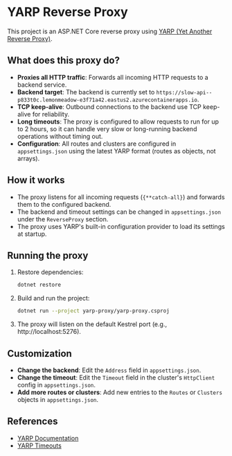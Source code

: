 # YARP Reverse Proxy

This project is an ASP.NET Core reverse proxy using [YARP (Yet Another Reverse Proxy)](https://microsoft.github.io/reverse-proxy/).

## What does this proxy do?
- **Proxies all HTTP traffic**: Forwards all incoming HTTP requests to a backend service.
- **Backend target**: The backend is currently set to `https://slow-api--p833t0c.lemonmeadow-e3f71a42.eastus2.azurecontainerapps.io`.
- **TCP keep-alive**: Outbound connections to the backend use TCP keep-alive for reliability.
- **Long timeouts**: The proxy is configured to allow requests to run for up to 2 hours, so it can handle very slow or long-running backend operations without timing out.
- **Configuration**: All routes and clusters are configured in `appsettings.json` using the latest YARP format (routes as objects, not arrays).

## How it works
- The proxy listens for all incoming requests (`{**catch-all}`) and forwards them to the configured backend.
- The backend and timeout settings can be changed in `appsettings.json` under the `ReverseProxy` section.
- The proxy uses YARP's built-in configuration provider to load its settings at startup.

## Running the proxy
1. Restore dependencies:
   ```sh
   dotnet restore
   ```
2. Build and run the project:
   ```sh
   dotnet run --project yarp-proxy/yarp-proxy.csproj
   ```
3. The proxy will listen on the default Kestrel port (e.g., http://localhost:5276).

## Customization
- **Change the backend**: Edit the `Address` field in `appsettings.json`.
- **Change the timeout**: Edit the `Timeout` field in the cluster's `HttpClient` config in `appsettings.json`.
- **Add more routes or clusters**: Add new entries to the `Routes` or `Clusters` objects in `appsettings.json`.

## References
- [YARP Documentation](https://microsoft.github.io/reverse-proxy/)
- [YARP Timeouts](https://learn.microsoft.com/en-us/aspnet/core/fundamentals/servers/yarp/timeouts?view=aspnetcore-9.0)

